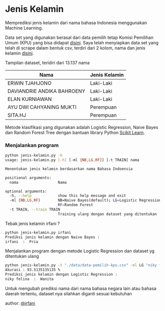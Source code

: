 # Jenis Kelamin


Memprediksi jenis kelamin dari nama bahasa Indonesia menggunakan Machine Learning.

Data set yang digunakan berasal dari data pemilih tetap Komisi Pemilihan Umum (KPU) yang bisa didapat [disini](https://pilkada2017.kpu.go.id/pemilih/dps/DKI%20JAKARTA). Saya telah menyiapkan data set yang telah di scrape dalam bentuk csv, terdiri dari 2 kolom, nama dan jenis kelamin [disini](./data/data-pemilih-kpu.csv).

Tampilan dataset, teridiri dari 13.137 nama

| Nama | Jenis Kelamin |
|------|---------------|
|ERWIN TJAHJONO|Laki-Laki|
|DAVIANDRIE ANDIKA BAHROENY|Laki-Laki|
|ELAN KURNIAWAN|Laki-Laki|
|AYU DWI CAHYANING MUKTI|Perempuan|
|SITA.HJ|Perempuan|


Metode klasifikasi yang digunakan adalah Logistic Regression, Naive Bayes dan Random Forest Tree dengan bantuan library Python [Scikit Learn](http://scikit-learn.org).  

### Menjalankan program

```bash
python jenis-kelamin.py -h
usage: jenis-kelamin.py [-h] [-ml {NB,LG,RF}] [-t TRAIN] nama

Menentukan jenis kelamin berdasarkan nama Bahasa Indoensia

positional arguments:
  nama                  Nama

optional arguments:
  -h, --help            show this help message and exit
  -ml {NB,LG,RF}        NB=Naive Bayes(default); LG=Logistic Regression;
                        RF=Random Forest
  -t TRAIN, --train TRAIN
                        Training ulang dengan dataset yang ditentukan
```

Tebak jenis kelamin irfani ? 
```bash
python jenis-kelamin.py irfani
Prediksi jenis kelamin dengan Naive Bayes :
irfani  :  Pria
```

Menjalankan program dengan metode Logistic Regression dan dataset yg ditentukan ulang
```bash
python jenis-kelamin.py -t "./data/data-pemilih-kpu.csv" -ml LG "niky felina"
Akurasi : 93.5135135135 %
Prediksi jenis kelamin dengan Logistic Regression :
niky felina  :  Wanita
```

Untuk mengubah prediksi nama dari nama bahasa negara lain atau bahasa daerah tertentu, dataset nya silahkan diganti sesuai kebutuhan

author: [@irfani](http://irfani.web.id)

